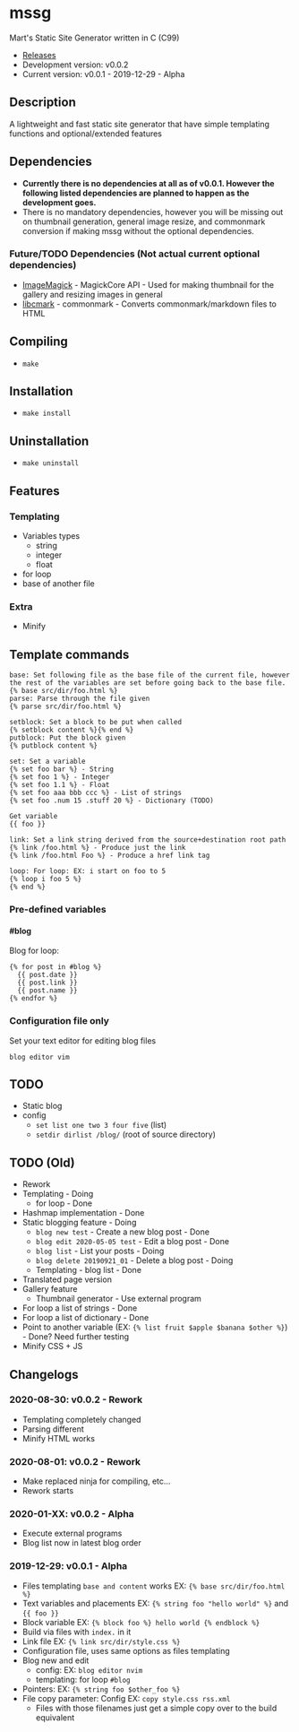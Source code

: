 # mssg
Mart's Static Site Generator written in C (C99)

* [Releases](https://github.com/marttcw/mssg/releases)
* Development version: v0.0.2
* Current version: v0.0.1 - 2019-12-29 - Alpha

## Description
A lightweight and fast static site generator that have simple templating functions and optional/extended features

## Dependencies
* **Currently there is no dependencies at all as of v0.0.1. However the following listed dependencies are planned to happen as the development goes.**
* There is no mandatory dependencies, however you will be missing out on thumbnail generation, general image resize, and commonmark conversion if making mssg without the optional dependencies.
### Future/TODO Dependencies (Not actual current optional dependencies)
* [ImageMagick](https://imagemagick.org/api/resize.php#ThumbnailImage) - MagickCore API - Used for making thumbnail for the gallery and resizing images in general
* [libcmark](https://github.com/commonmark/cmark) - commonmark - Converts commonmark/markdown files to HTML

## Compiling
* `make`

## Installation
* `make install`

## Uninstallation
* `make uninstall`

## Features
### Templating
* Variables types
  * string
  * integer
  * float
* for loop
* base of another file
### Extra
* Minify

## Template commands
```
base: Set following file as the base file of the current file, however the rest of the variables are set before going back to the base file.
{% base src/dir/foo.html %}
parse: Parse through the file given
{% parse src/dir/foo.html %}

setblock: Set a block to be put when called
{% setblock content %}{% end %}
putblock: Put the block given
{% putblock content %}

set: Set a variable
{% set foo bar %} - String
{% set foo 1 %} - Integer
{% set foo 1.1 %} - Float
{% set foo aaa bbb ccc %} - List of strings
{% set foo .num 15 .stuff 20 %} - Dictionary (TODO)

Get variable
{{ foo }}

link: Set a link string derived from the source+destination root path
{% link /foo.html %} - Produce just the link
{% link /foo.html Foo %} - Produce a href link tag

loop: For loop: EX: i start on foo to 5
{% loop i foo 5 %}
{% end %}
```

### Pre-defined variables
#### #blog
Blog for loop:

```
{% for post in #blog %}
  {{ post.date }}
  {{ post.link }}
  {{ post.name }}
{% endfor %}
```

### Configuration file only
Set your text editor for editing blog files
```
blog editor vim
```

## TODO
* Static blog
* config
  * `set list one two 3 four five` (list)
  * `setdir dirlist /blog/` (root of source directory)

## TODO (Old)
* Rework
* Templating - Doing
  * for loop - Done
* Hashmap implementation - Done
* Static blogging feature - Doing
  * `blog new test` - Create a new blog post - Done
  * `blog edit 2020-05-05 test` - Edit a blog post - Done
  * `blog list` - List your posts - Doing
  * `blog delete 20190921_01` - Delete a blog post - Doing
  * Templating - blog list - Done
* Translated page version
* Gallery feature
  * Thumbnail generator - Use external program
* For loop a list of strings - Done
* For loop a list of dictionary - Done
* Point to another variable (EX: `{% list fruit $apple $banana $other %}`) - Done? Need further testing
* Minify CSS + JS

## Changelogs
### 2020-08-30: v0.0.2 - Rework
* Templating completely changed
* Parsing different
* Minify HTML works
### 2020-08-01: v0.0.2 - Rework
* Make replaced ninja for compiling, etc...
* Rework starts
### 2020-01-XX: v0.0.2 - Alpha
* Execute external programs
* Blog list now in latest blog order
### 2019-12-29: v0.0.1 - Alpha
* Files templating `base and content` works EX: `{% base src/dir/foo.html %}`
* Text variables and placements EX: `{% string foo "hello world" %}` and `{{ foo }}`
* Block variable EX: `{% block foo %} hello world {% endblock %}`
* Build via files with `index.` in it
* Link file EX: `{% link src/dir/style.css %}`
* Configuration file, uses same options as files templating
* Blog new and edit
  * config: EX: `blog editor nvim`
  * templating: for loop `#blog`
* Pointers: EX: `{% string foo $other_foo %}`
* File copy parameter: Config EX: `copy style.css rss.xml`
  * Files with those filenames just get a simple copy over to the build equivalent

